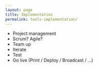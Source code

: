 ```yaml
---
layout: page
title: Implementation
permalink: tools-implementation/
---
```


- Project management
- Scrum? Agile?
- Team up
- Iterate
- Test
- Go live (Print / Deploy / Broadcast / ...)